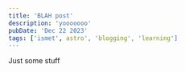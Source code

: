 ```yaml
---
title: 'BLAH post'
description: 'yooooooo'
pubDate: 'Dec 22 2023'
tags: ['ismet', astro', 'blogging', 'learning']
---
```


Just some stuff
